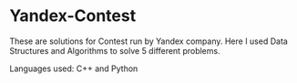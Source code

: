 # Yandex-Contest

These are solutions for Contest run by Yandex company. Here I used Data Structures and Algorithms to solve 5 different problems.

Languages used: C++ and Python
